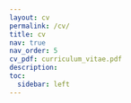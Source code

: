 ```yaml
---
layout: cv
permalink: /cv/
title: cv
nav: true
nav_order: 5
cv_pdf: curriculum_vitae.pdf
description: 
toc:
  sidebar: left
---
```

